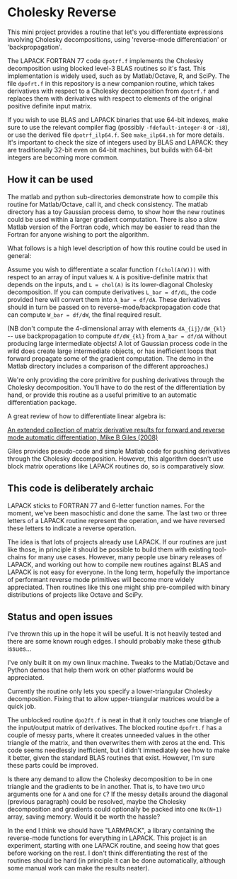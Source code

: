 Cholesky Reverse
================

This mini project provides a routine that let's you differentiate
expressions involving Cholesky decompositions, using 'reverse-mode
differentiation' or 'backpropagation'.

The LAPACK FORTRAN 77 code `dpotrf.f` implements the Cholesky decomposition
using blocked level-3 BLAS routines so it's fast. This implementation is
widely used, such as by Matlab/Octave, R, and SciPy. The file `dpofrt.f` in
this repository is a new companion routine, which takes derivatives with
respect to a Cholesky decomposition from `dpotrf.f` and replaces them with
derivatives with respect to elements of the original positive definite
input matrix.

If you wish to use BLAS and LAPACK binaries that use 64-bit indexes, make sure
to use the relevant compiler flag (possibly `-fdefault-integer-8` or `-i8`), or
use the derived file `dpotrf_ilp64.f`. See `make_ilp64.sh` for more details.
It's important to check the size of integers used by BLAS and LAPACK: they are
traditionally 32-bit even on 64-bit machines, but builds with 64-bit integers
are becoming more common.


How it can be used
------------------

The matlab and python sub-directories demonstrate how to compile this
routine for Matlab/Octave, call it, and check consistency. The matlab
directory has a toy Gaussian process demo, to show how the new routines
could be used within a larger gradient computation. There is also a slow
Matlab version of the Fortran code, which may be easier to read than the
Fortran for anyone wishing to port the algorithm.

What follows is a high level description of how this routine could be used
in general:

Assume you wish to differentiate a scalar function `f(chol(A(W)))` with
respect to an array of input values `W`. `A` is positive-definite matrix
that depends on the inputs, and `L = chol(A)` is its lower-diagonal
Cholesky decomposition. If you can compute derivatives `L_bar = df/dL`, the
code provided here will convert them into `A_bar = df/dA`. These
derivatives should in turn be passed on to reverse-mode/backpropagation
code that can compute `W_bar = df/dW`, the final required result.

(NB don't compute the 4-dimensional array with elements `dA_{ij}/dW_{kl}`
-- use backpropagation to compute `df/dW_{kl}` from `A_bar = df/dA` without
producing large intermediate objects! A lot of Gaussian process code in the
wild does create large intermediate objects, or has inefficient loops that
forward propagate some of the gradient computation. The demo in the Matlab
directory includes a comparison of the different approaches.)

We're only providing the core primitive for pushing derivatives through the
Cholesky decomposition. You'll have to do the rest of the differentiation
by hand, or provide this routine as a useful primitive to an automatic
differentiation package.

A great review of how to differentiate linear algebra is:

[An extended collection of matrix derivative results for forward and
reverse mode automatic differentiation, Mike B Giles (2008)](https://people.maths.ox.ac.uk/gilesm/files/NA-08-01.pdf)

Giles provides pseudo-code and simple Matlab code for pushing derivatives
through the Cholesky decomposition. However, this algorithm doesn't use
block matrix operations like LAPACK routines do, so is comparatively slow.


This code is deliberately archaic
---------------------------------

LAPACK sticks to FORTRAN 77 and 6-letter function names. For the moment,
we've been masochistic and done the same. The last two or three letters of
a LAPACK routine represent the operation, and we have reversed these
letters to indicate a reverse operation.

The idea is that lots of projects already use LAPACK. If our routines are
just like those, in principle it should be possible to build them with
existing tool-chains for many use cases. However, many people use binary
releases of LAPACK, and working out how to compile new routines against
BLAS and LAPACK is not easy for everyone. In the long term, hopefully the
importance of performant reverse mode primitives will become more widely
appreciated. Then routines like this one might ship pre-compiled with
binary distributions of projects like Octave and SciPy.


Status and open issues
----------------------

I've thrown this up in the hope it will be useful. It is not heavily tested
and there are some known rough edges. I should probably make these github
issues...

I've only built it on my own linux machine. Tweaks to the Matlab/Octave and
Python demos that help them work on other platforms would be appreciated.

Currently the routine only lets you specify a lower-triangular Cholesky
decomposition. Fixing that to allow upper-triangular matrices would be a
quick job.

The unblocked routine `dpo2ft.f` is neat in that it only touches one
triangle of the input/output matrix of derivatives. The blocked routine
`dpofrt.f` has a couple of messy parts, where it creates unneeded values in
the other triangle of the matrix, and then overwrites them with zeros at
the end. This code seems needlessly inefficient, but I didn't immediately
see how to make it better, given the standard BLAS routines that exist.
However, I'm sure these parts could be improved.

Is there any demand to allow the Cholesky decomposition to be in one
triangle and the gradients to be in another. That is, to have two `UPLO`
arguments one for `A` and one for `C`? If the messy details around the
diagonal (previous paragraph) could be resolved, maybe the Cholesky
decomposition and gradients could optionally be packed into one `Nx(N+1)`
array, saving memory. Would it be worth the hassle?

In the end I think we should have "LARMPACK", a library containing the
reverse-mode functions for everything in LAPACK. This project is an
experiment, starting with one LAPACK routine, and seeing how that goes
before working on the rest. I don't think differentiating the rest of the
routines should be hard (in principle it can be done automatically,
although some manual work can make the results neater).


